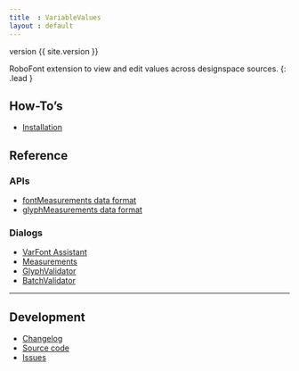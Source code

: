 ```yaml
---
title  : VariableValues
layout : default
---
```


<span class='badge bg-secondary'>version {{ site.version }}</span>

RoboFont extension to view and edit values across designspace sources.
{: .lead }

## How-To’s

- [Installation](install)

## Reference

### APIs

- [fontMeasurements data format](fontMeasurementsFormat)
- [glyphMeasurements data format](glyphMeasurementsFormat)

### Dialogs

- [VarFont Assistant](varfont-assistant)
- [Measurements](measurements)
- [GlyphValidator](glyph-validator)
- [BatchValidator](batch-validator)


- - -

## Development

- [Changelog](changelog)
- [Source code](http://github.com/gferreira/VariableValues)
- [Issues](http://github.com/gferreira/VariableValues/issues)

